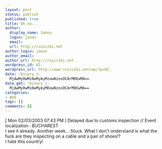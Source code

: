 ```yaml
---
layout: post
status: publish
published: true
title: Oh no...
author:
  display_name: Janos
  login: janos
  email: 
  url: http://rusiczki.net
author_login: janos
author_email: 
author_url: http://rusiczki.net
wordpress_id: 82
wordpress_url: http://www.rusiczki.net/wp/?p=82
date: !binary |-
  MjAwMy0wMi0wMyAyMzowNzoxOCArMDEwMA==
date_gmt: !binary |-
  MjAwMy0wMi0wMyAyMDowNzoxOCArMDEwMA==
categories:
- Web
tags: []
comments: []
---
```

<p>[ Mon 02/03/2003 07:43 PM ] Delayed due to customs inspection // Event localization : BUCHAREST<br />
I see it already. Another week... Stuck. What I don't understand is what the fuck are they inspecting on a cable and a pair of shoes!?<br />
I hate this country!</p>
